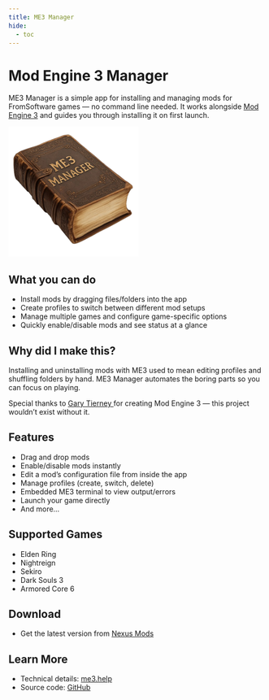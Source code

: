 ```yaml
---
title: ME3 Manager
hide:
  - toc
---
```

# Mod Engine 3 Manager

ME3 Manager is a simple app for installing and managing mods for FromSoftware games — no command line needed. It works alongside [Mod Engine 3](https://me3.help/) and guides you through installing it on first launch.

![Hero Screenshot](assets/images/logo.png)

## What you can do

- Install mods by dragging files/folders into the app
- Create profiles to switch between different mod setups
- Manage multiple games and configure game-specific options
- Quickly enable/disable mods and see status at a glance

## Why did I make this?

Installing and uninstalling mods with ME3 used to mean editing profiles and shuffling folders by hand. ME3 Manager automates the boring parts so you can focus on playing.

Special thanks to [Gary Tierney ](https://github.com/garyttierney)for creating Mod Engine 3 — this project wouldn’t exist without it.

## Features

- Drag and drop mods
- Enable/disable mods instantly
- Edit a mod’s configuration file from inside the app
- Manage profiles (create, switch, delete)
- Embedded ME3 terminal to view output/errors
- Launch your game directly
- And more…

## Supported Games

- Elden Ring
- Nightreign
- Sekiro
- Dark Souls 3
- Armored Core 6

## Download

- Get the latest version from [Nexus Mods](https://www.nexusmods.com/eldenringnightreign/mods/213)

## Learn More

- Technical details: [me3.help](https://me3.help/)
- Source code: [GitHub](https://github.com/2Pz/me3-manager)
